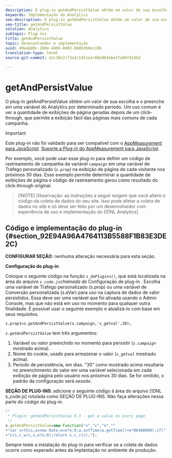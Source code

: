 ```yaml
---
description: O plug-in getAndPersistValue obtém um valor de sua escolha e o preenche em uma variável do Analytics por determinado período. Um uso comum é ver a quantidade de exibições de página geradas depois de um click-through, que permite a exibição fácil das páginas mais comuns de cada campanha.
keywords: Implementação do Analytics
seo-description: O plug-in getAndPersistValue obtém um valor de sua escolha e o preenche em uma variável do Analytics por determinado período. Um uso comum é ver a quantidade de exibições de página geradas depois de um click-through, que permite a exibição fácil das páginas mais comuns de cada campanha.
seo-title: getAndPersistValue
solution: Analytics
subtopic: Plug-ins
title: getAndPersistValue
topic: Desenvolvedor e implementação
uuid: ddeab80c-260e-44b6-8483-8b8b369ec19b
translation-type: tm+mt
source-git-commit: a2c38c2cf3a2c1451e2c60e003ebe1fa9bfd145d

---
```



# getAndPersistValue

O plug-in getAndPersistValue obtém um valor de sua escolha e o preenche em uma variável do Analytics por determinado período. Um uso comum é ver a quantidade de exibições de página geradas depois de um click-through, que permite a exibição fácil das páginas mais comuns de cada campanha.

>[!IMPORTANT]
>
>Este plug-in não foi validado para ser compatível com o [AppMeasurement para JavaScript](../../../implement/js-implementation/c-appmeasurement-js/appmeasure-mjs.md#concept_F3957D7093A94216BD79F35CFC1557E8). [Suporte a Plug-in do AppMeasurement para JavaScript](../../../implement/js-implementation/c-appmeasurement-js/plugins-support.md#concept_E31A189BC8A547738666EB5E00D2252A).

Por exemplo, você pode usar esse plug-in para definir um código de rastreamento de campanha da variável *`campaign`* em uma variável de Tráfego personalizado (*`s.prop`*) na exibição de página de cada visitante nos próximos 30 dias. Esse exemplo permite determinar a quantidade de exibições de página o código de rastreamento gerou como resultado do click-through original.

> [!NOTE] Observação: as instruções a seguir exigem que você altere o código da coleta de dados do seu site. Isso pode afetar a coleta de dados no site e só deve ser feito por um desenvolvedor com experiência de uso e implementação do [!DNL Analytics].

## Código e implementação do plug-in {#section_92E94A96A4764113B5588F1B83E3DE2C}

**CONFIGURAR SEÇÃO**: nenhuma alteração necessária para esta seção.

**Configuração do plug-in**

Coloque o seguinte código na função *`s_doPlugins()`*, que está localizada na área do arquivo *`s_code.js`chamada de* Configuração de plug-in *.* Escolha uma variável de Tráfego personalizado (s.prop) ou uma variável de Conversão personalizada (s.eVar) para uso na captura de dados de valor persistidos. Essa deve ser uma variável que foi ativada usando o Admin Console, mas que não está em uso no momento para qualquer outra finalidade. É possível usar o seguinte exemplo e atualizá-lo com base em seus requisitos.

`s.prop1=s.getAndPersistValue(s.campaign,'s_getval',30);`

*`s.getAndPersistValue`* tem três argumentos:

1. Variável ou valor preenchido no momento para persistir (*`s.campaign`* mostrado acima).
1. Nome do cookie, usado para armazenar o valor (*`s_getval`* mostrado acima).
1. Período de persistência, em dias. "30" como mostrado acima resultaria no preenchimento do valor em uma variável selecionada em cada exibição de página pelo usuário nos próximos 30 dias. Se for omitido, o padrão da configuração será *sessão*.

**SEÇÃO DE PLUG-INS**: adicione o seguinte código à área do arquivo [!DNL s_code.js] rotulada como SEÇÃO DE PLUG-INS. Não faça alterações nessa parte do código do plug-in.

```js
/* 
 * Plugin: getAndPersistValue 0.3 - get a value on every page 
 */ 
s.getAndPersistValue=new Function("v","c","e","" 
+"var s=this,a=new Date;e=e?e:0;a.setTime(a.getTime()+e*86400000);if(" 
+"v)s.c_w(c,v,e?a:0);return s.c_r(c);");
```

Sempre teste a instalação do plug-in para verificar se a coleta de dados ocorre como esperado antes da implantação no ambiente de produção.
